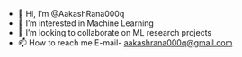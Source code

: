 - 👋 Hi, I’m @AakashRana000q
- 👀 I’m interested in Machine Learning
- 💞️ I’m looking to collaborate on ML research projects
- 📫 How to reach me E-mail- aakashrana000q@gmail.com

<!---
AakashRana000q/AakashRana000q is a ✨ special ✨ repository because its `README.md` (this file) appears on your GitHub profile.
You can click the Preview link to take a look at your changes.
--->
